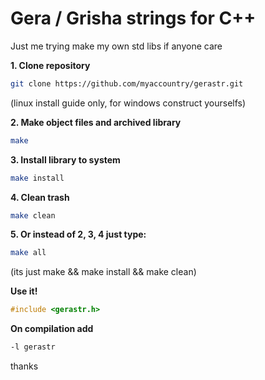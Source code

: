 # Gera / Grisha strings for C++  
Just me trying make my own std libs if anyone care  
  
**1. Clone repository**  
```bash
git clone https://github.com/myaccountry/gerastr.git  
```
(linux install guide only, for windows construct yourselfs)  
  
**2. Make object files and archived library**  
```bash
make
```  
**3. Install library to system**  
```bash
make install
```  
**4. Clean trash**  
```bash
make clean
```  
 
**5. Or instead of 2, 3, 4 just type:**  
```bash
make all
```  
(its just make && make install && make clean)  
  
**Use it!**  
```C++
#include <gerastr.h>
```  
**On compilation add**   
```bash
-l gerastr
```  
  
thanks 
